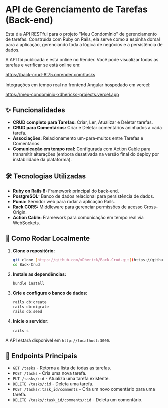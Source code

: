 # API de Gerenciamento de Tarefas (Back-end)

Esta é a API RESTful para o projeto "Meu Condomínio" de gerenciamento de tarefas. Construída com Ruby on Rails, ela serve como a espinha dorsal para a aplicação, gerenciando toda a lógica de negócios e a persistência de dados.

A API foi publicada e está online no Render. Você pode visualizar todas as tarefas e verificar se está online em: 

https://back-crud-8t75.onrender.com/tasks

Integrações em tempo real no frontend Angular hospedado em vercel:

https://meu-condominio-xdhericks-projects.vercel.app

## ✨ Funcionalidades

- **CRUD completo para Tarefas:** Criar, Ler, Atualizar e Deletar tarefas.
- **CRUD para Comentários:** Criar e Deletar comentários aninhados a cada tarefa.
- **Associações:** Relacionamento um-para-muitos entre Tarefas e Comentários.
- **Comunicação em tempo real:** Configurada com Action Cable para transmitir alterações (embora desativada na versão final do deploy por instabilidade da plataforma).

## 🛠️ Tecnologias Utilizadas

- **Ruby on Rails 8:** Framework principal do back-end.
- **PostgreSQL:** Banco de dados relacional para persistência de dados.
- **Puma:** Servidor web para rodar a aplicação Rails.
- **Rack CORS:** Middleware para gerenciar permissões de acesso Cross-Origin.
- **Action Cable:** Framework para comunicação em tempo real via WebSockets.

## 🚀 Como Rodar Localmente

1.  **Clone o repositório:**
    ```bash
    git clone [https://github.com/xDherick/Back-Crud.git](https://github.com/xDherick/Back-Crud.git)
    cd Back-Crud
    ```

2.  **Instale as dependências:**
    ```bash
    bundle install
    ```

3.  **Crie e configure o banco de dados:**
    ```bash
    rails db:create
    rails db:migrate
    rails db:seed
    ```

4.  **Inicie o servidor:**
    ```bash
    rails s
    ```

A API estará disponível em `http://localhost:3000`.

## 🔗 Endpoints Principais

- `GET /tasks` - Retorna a lista de todas as tarefas.
- `POST /tasks` - Cria uma nova tarefa.
- `PUT /tasks/:id` - Atualiza uma tarefa existente.
- `DELETE /tasks/:id` - Deleta uma tarefa.
- `POST /tasks/:task_id/comments` - Cria um novo comentário para uma tarefa.
- `DELETE /tasks/:task_id/comments/:id` - Deleta um comentário.
